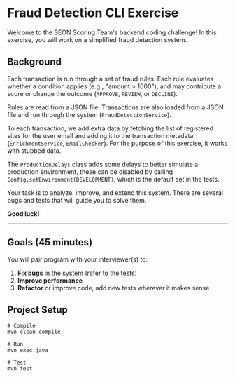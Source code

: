 # Fraud Detection CLI Exercise

Welcome to the SEON Scoring Team's backend coding challenge! In this exercise, you will work on a simplified fraud detection system.

## Background

Each transaction is run through a set of fraud rules. Each rule evaluates whether a condition applies (e.g., "amount > 1000"), and may contribute a score or change the outcome (`APPROVE`, `REVIEW`, or `DECLINE`).

Rules are read from a JSON file. Transactions are also loaded from a JSON file and run through the system (`FraudDetectionService`).

To each transaction, we add extra data by fetching the list of registered sites for the user email and adding it to the transaction metadata (`EnrichmentService`, `EmailChecker`).
For the purpose of this exercise, it works with stubbed data.

The `ProductionDelays` class adds some delays to better simulate a production environment, these can be disabled by calling
`Config.setEnvironment(DEVELOPMENT)`, which is the default set in the tests.

Your task is to analyze, improve, and extend this system. There are several bugs and tests that will guide you to solve them.

**Good luck!**

---

## Goals (45 minutes)

You will pair program with your interviewer(s) to:

1. **Fix bugs** in the system (refer to the tests)
2. **Improve performance** 
3. **Refactor** or improve code, add new tests wherever it makes sense

## Project Setup

```console
# Compile
mvn clean compile

# Run
mvn exec:java

# Test
mvn test
```

